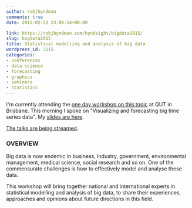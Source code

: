 ```yaml
---
author: robjhyndman
comments: true
date: 2015-02-22 23:00:54+00:00

link: https://robjhyndman.com/hyndsight/bigdata2015/
slug: bigdata2015
title: Statistical modelling and analysis of big data
wordpress_id: 3115
categories:
- conferences
- data science
- forecasting
- graphics
- seminars
- statistics
---
```


I'm currently attending the [one day workshop on this topic](http://acems.org.au/statistical-modelling-and-analysis-of-big-data-workshop-2015/) at QUT in Brisbane. This morning I spoke on "Visualizing and forecasting big time series data". My [slides are here](/seminars/big-time-series-data/).

[The talks are being streamed](http://acems.org.au/acems_wp/wp-content/uploads/2015/02/Streaming-instructions.pdf).



### OVERVIEW



Big data is now endemic in business, industry, government, environmental management, medical science, social research and so on. One of the commensurate challenges is how to effectively model and analyse these data.

This workshop will bring together national and international experts in statistical modelling and analysis of big data, to share their experiences, approaches and opinions about future directions in this field.
